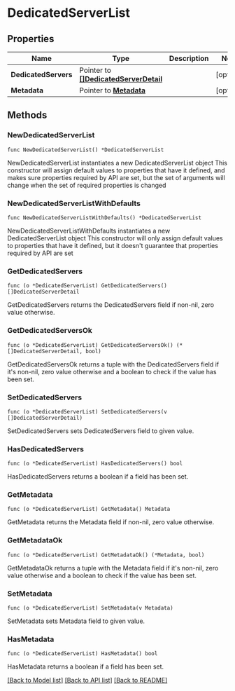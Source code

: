 # DedicatedServerList

## Properties

Name | Type | Description | Notes
------------ | ------------- | ------------- | -------------
**DedicatedServers** | Pointer to [**[]DedicatedServerDetail**](DedicatedServerDetail.md) |  | [optional] 
**Metadata** | Pointer to [**Metadata**](Metadata.md) |  | [optional] 

## Methods

### NewDedicatedServerList

`func NewDedicatedServerList() *DedicatedServerList`

NewDedicatedServerList instantiates a new DedicatedServerList object
This constructor will assign default values to properties that have it defined,
and makes sure properties required by API are set, but the set of arguments
will change when the set of required properties is changed

### NewDedicatedServerListWithDefaults

`func NewDedicatedServerListWithDefaults() *DedicatedServerList`

NewDedicatedServerListWithDefaults instantiates a new DedicatedServerList object
This constructor will only assign default values to properties that have it defined,
but it doesn't guarantee that properties required by API are set

### GetDedicatedServers

`func (o *DedicatedServerList) GetDedicatedServers() []DedicatedServerDetail`

GetDedicatedServers returns the DedicatedServers field if non-nil, zero value otherwise.

### GetDedicatedServersOk

`func (o *DedicatedServerList) GetDedicatedServersOk() (*[]DedicatedServerDetail, bool)`

GetDedicatedServersOk returns a tuple with the DedicatedServers field if it's non-nil, zero value otherwise
and a boolean to check if the value has been set.

### SetDedicatedServers

`func (o *DedicatedServerList) SetDedicatedServers(v []DedicatedServerDetail)`

SetDedicatedServers sets DedicatedServers field to given value.

### HasDedicatedServers

`func (o *DedicatedServerList) HasDedicatedServers() bool`

HasDedicatedServers returns a boolean if a field has been set.

### GetMetadata

`func (o *DedicatedServerList) GetMetadata() Metadata`

GetMetadata returns the Metadata field if non-nil, zero value otherwise.

### GetMetadataOk

`func (o *DedicatedServerList) GetMetadataOk() (*Metadata, bool)`

GetMetadataOk returns a tuple with the Metadata field if it's non-nil, zero value otherwise
and a boolean to check if the value has been set.

### SetMetadata

`func (o *DedicatedServerList) SetMetadata(v Metadata)`

SetMetadata sets Metadata field to given value.

### HasMetadata

`func (o *DedicatedServerList) HasMetadata() bool`

HasMetadata returns a boolean if a field has been set.


[[Back to Model list]](../README.md#documentation-for-models) [[Back to API list]](../README.md#documentation-for-api-endpoints) [[Back to README]](../README.md)


